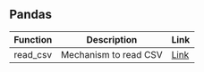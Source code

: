 
## Pandas

| Function | Description | Link |
| ------ | ------ | ------- |
| read_csv | Mechanism to read CSV | [Link](https://github.com/sakshitechworld/data-analytics-toolkit/blob/main/pandas/read_csv.py) |
